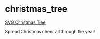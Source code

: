 # christmas_tree

<a href="https://jillplatts.com/christmas_tree/" target="_blank">SVG Christmas Tree</a>

Spread Christmas cheer all through the year!
